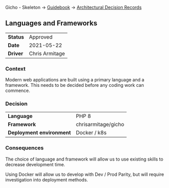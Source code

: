 Gicho - Skeleton -> [Guidebook](../index.md) -> [Architectural Decision Records](index.md)

## Languages and Frameworks

|            |                |
| ---        | ---            |
| **Status** | Approved       |
| **Date**   | 2021-05-22     |
| **Driver** | Chris Armitage |

### Context

Modern web applications are built using a primary language and a framework. This needs to be decided before any coding work can commence.

### Decision

|                            |                     |
| ---                        |---------------------|
| **Language**               | PHP 8               |
| **Framework**              | chrisarmitage/gicho |
| **Deployment environment** | Docker / k8s        |

### Consequences

The choice of language and framework will allow us to use existing skills to decrease development time.

Using Docker will allow us to develop with Dev / Prod Parity, but will require investigation into deployment methods.
